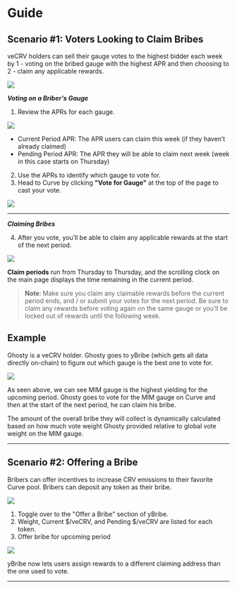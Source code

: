 # Guide
 

## Scenario #1: Voters Looking to Claim Bribes

veCRV holders can sell their gauge votes to the highest bidder each week by 1 - voting on the bribed gauge with the highest APR and then choosing to 2 - claim any applicable rewards.

![](https://i.imgur.com/uwO1vBe.png)

***Voting on a Briber's Gauge***


1. Review the APRs for each gauge.

![](https://i.imgur.com/5Qu240a.png)

*    Current Period APR: The APR users can claim this week (if they haven’t already claimed)
*    Pending Period APR: The APR they will be able to claim next week (week in this case starts on Thursday)
    

2. Use the APRs to identify which gauge to vote for.
3. Head to Curve by clicking **"Vote for Gauge"**  at the top of the page to cast your vote. 

![](https://i.imgur.com/vOV8ht9.png)

----


***Claiming Bribes***

4. After you vote, you’ll be able to claim any applicable rewards at the start of the next period.

![](https://i.imgur.com/9OUUubR.png)

**Claim periods** run from Thursday to Thursday, and the scrolling clock on the main page displays the time remaining in the current period.

> **Note**: Make sure you claim any claimable rewards before the current period ends, and / or submit your votes for the next period. Be sure to claim any rewards before voting again on the same gauge or you’ll be locked out of rewards until the following week.

## Example

Ghosty is a veCRV holder. Ghosty goes to yBribe (which gets all data directly on-chain) to figure out which gauge is the best one to vote for.

![](https://i.imgur.com/OR1ZDlK.png)

As seen above, we can see MIM gauge is the highest yielding for the upcoming period. Ghosty goes to vote for the MIM gauge on Curve and then at the start of the next period, he can claim his bribe.

The amount of the overall bribe they will collect is dynamically calculated based on how much vote weight Ghosty provided relative to global vote weight on the MIM gauge.

----

## Scenario #2: Offering a Bribe

Bribers can offer incentives to increase CRV emissions to their favorite Curve pool. Bribers can deposit any token as their bribe.

![](https://i.imgur.com/tLp1787.png)


1. Toggle over to the "Offer a Bribe" section of yBribe.
2. Weight, Current $/veCRV, and Pending $/veCRV are listed for each token.
3. Offer bribe for upcoming period

![](https://i.imgur.com/V9jaexu.png)

yBribe now lets users assign rewards to a different claiming address than the one used to vote. 

----

